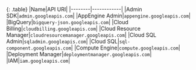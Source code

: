 
{: .table}
|Name|API URI|
|--------|------------|
|Admin SDK|`admin.googleapis.com`|
|AppEngine Admin|`appengine.googleapis.com`|
|BigQuery|`bigquery-json.googleapis.com`|
|Cloud Billing|`cloudbilling.googleapis.com`|
|Cloud Resource Manager|`cloudresourcemanager.googleapis.com`|
|Cloud SQL Admin|`sqladmin.googleapis.com`|
|Cloud SQL|`sql-component.googleapis.com`|
|Compute Engine|`compute.googleapis.com`|
|Deployment Manager|`deploymentmanager.googleapis.com`|
|IAM|`iam.googleapis.com`|
